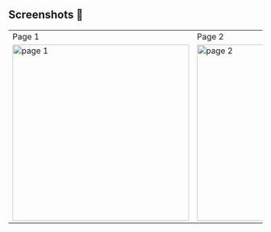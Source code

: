 ## Screenshots 📸

<table>
   <tr>
    <td>Page 1</td>
    <td>Page 2</td>
  </tr>
   <tr>
    <td><img width="350px" src="./ScreenShots/page 1.png" border="0" alt="page 1" /></td>
    <td> <img width="350px" src="./ScreenShots/page 2.png" border="0"  alt="page 2" /></td>
  </tr>
</table>
